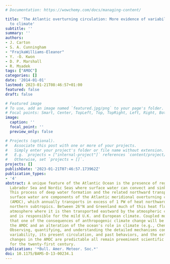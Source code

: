 ```yaml
---
# Documentation: https://wowchemy.com/docs/managing-content/

title: 'The Atlantic overturning circulation: More evidence of variability and links
  to climate'
subtitle: ''
summary: ''
authors:
- J. Carton
- S. A. Cunningham
- "FrajkaWilliams-Eleanor"
- Y. -O. Kwon
- D. P. Marshall
- R. Msadek
tags: ["AMOC"]
categories: []
date: '2014-01-01'
lastmod: 2023-01-21T08:46:57+01:00
featured: false
draft: false

# Featured image
# To use, add an image named `featured.jpg/png` to your page's folder.
# Focal points: Smart, Center, TopLeft, Top, TopRight, Left, Right, BottomLeft, Bottom, BottomRight.
image:
  caption: ''
  focal_point: ''
  preview_only: false

# Projects (optional).
#   Associate this post with one or more of your projects.
#   Simply enter your project's folder or file name without extension.
#   E.g. `projects = ["internal-project"]` references `content/project/deep-learning/index.md`.
#   Otherwise, set `projects = []`.
projects: []
publishDate: '2023-01-21T07:46:57.173962Z'
publication_types:
- '4'
abstract: A unique feature of the Atlantic Ocean is the presence of regions in the
  Labrador Sea and Nordic Seas where surface water can convect and sink to deep levels.
  This process of deep water formation and the related northward transport of warm
  surface water are components of the Atlantic meridional overturning circulation
  (AMOC), which annually transports in excess of 1 PW of heat northward through the
  northern subtropics. Between 26°N and Greenland much of this heat flux enters the
  atmosphere where it is then transported eastward by the atmospheric circulation
  and is responsible for the mild U.K. and European climate. Coupled models suggest
  that one of the consequences of anthropogenic climate change will be a slowing of
  the AMOC and an alteration of the ocean's role in climate (e.g., Cheng et al. 2013).
  Observing, quantifying, and understanding the detailed mechanisms controlling AMOC
  variability, its present circulation, and past behaviors, and the extent to which
  changes in the AMOC are predictable all remain preeminent scientific challenges
  for the twenty-first century.
publication: '*Bull. Amer. Meteor. Soc.*'
doi: 10.1175/BAMS-D-13-00234.1
---
```


